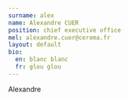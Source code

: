 ```yaml
---
surname: alex
name: Alexandre CUER
position: chief executive office
mel: alexandre.cuer@cerema.fr
layout: default
bio:
  en: blanc blanc
  fr: glou glou
---
```

Alexandre 
